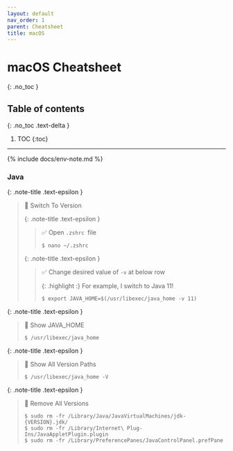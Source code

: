 ```yaml
---
layout: default
nav_order: 1
parent: Cheatsheet
title: macOS
---
```


# macOS Cheatsheet
{: .no_toc }

## Table of contents
{: .no_toc .text-delta }

1. TOC
{:toc}
---

{% include docs/env-note.md %}

### Java

{: .note-title .text-epsilon }
> 🔲 Switch To Version
>
> {: .note-title .text-epsilon }
>> ✅ Open `.zshrc `file
>>
>> `$ nano ~/.zshrc`
>
> {: .note-title .text-epsilon }
>> ✅ Change desired value of `-v` at below row
>>
>> {: .highlight :}
>> For example, I switch to Java 11!
>>
>> `$ export JAVA_HOME=$(/usr/libexec/java_home -v 11)`

{: .note-title .text-epsilon }
> 🔲 Show JAVA_HOME
>
> `$ /usr/libexec/java_home`

{: .note-title .text-epsilon }
> 🔲 Show All Version Paths
>
> `$ /usr/libexec/java_home -V`

{: .note-title .text-epsilon }
> 🔲 Remove All Versions
>
> `$ sudo rm -fr /Library/Java/JavaVirtualMachines/jdk-{VERSION}.jdk/`<br>
> `$ sudo rm -fr /Library/Internet\ Plug-Ins/JavaAppletPlugin.plugin`<br>
> `$ sudo rm -fr /Library/PreferencePanes/JavaControlPanel.prefPane`
